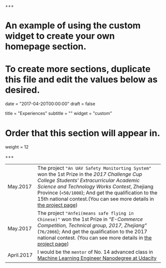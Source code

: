 +++
# An example of using the custom widget to create your own homepage section.
# To create more sections, duplicate this file and edit the values below as desired.

date = "2017-04-20T00:00:00"
draft = false

title = "Experiences"
subtitle = ""
widget = "custom"

# Order that this section will appear in.
weight = 12

+++

|||
| --- | --- |
| May.2017  | The project `"An UAV Safety Monitorting System"`  won the 1st Prize in the *2017 Challenge Cup College Students' Extracurricular Academic Science and Technology Works Contest*, Zhejiang Province (`<50/1000`); And get the qualification to the 15th national contest.(You can see more details in [the project page](#project))       |
| May.2017   | The project `"Anfei(means safe flying in Chinese)"` won the 1st Prize in *“E-Commerce Competition, Technical group, 2017, Zhejiang”* (`76/2066`); And get the qualification to the 2017 national contest. (You can see more details in [the project page](#project))            |
| April.2017 |  I would be the `mentor` of No. 14 advanced class in [Machine Learning Engineer Nanodegree at Udacity](https://cn.udacity.com/course/machine-learning-engineer-nanodegree--nd009-cn-advanced/)|
